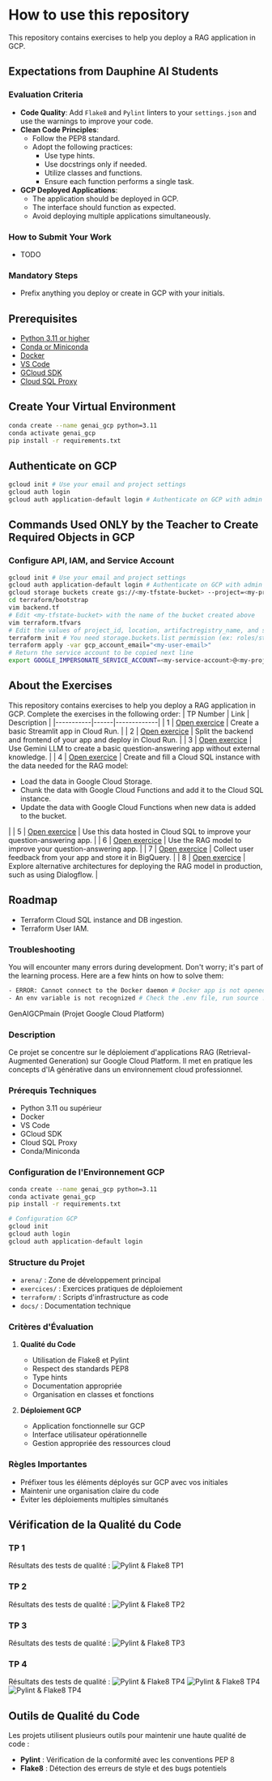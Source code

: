 # How to use this repository

This repository contains exercises to help you deploy a RAG application in GCP.

## Expectations from Dauphine AI Students

### Evaluation Criteria
- **Code Quality**: Add `Flake8` and `Pylint` linters to your `settings.json` and use the warnings to improve your code.
- **Clean Code Principles**:
    - Follow the PEP8 standard.
    - Adopt the following practices:
        - Use type hints.
        - Use docstrings only if needed.
        - Utilize classes and functions.
        - Ensure each function performs a single task.
- **GCP Deployed Applications**:
    - The application should be deployed in GCP.
    - The interface should function as expected.
    - Avoid deploying multiple applications simultaneously.

### How to Submit Your Work
- TODO

### Mandatory Steps
- Prefix anything you deploy or create in GCP with your initials.

## Prerequisites

- [Python 3.11 or higher](https://www.python.org/downloads/)
- [Conda or Miniconda](https://docs.conda.io/projects/conda/en/latest/user-guide/install/index.html)
- [Docker](https://docs.docker.com/get-docker/)
- [VS Code](https://code.visualstudio.com/download)
- [GCloud SDK](https://cloud.google.com/sdk/docs/install)
- [Cloud SQL Proxy](https://cloud.google.com/sql/docs/mysql/sql-proxy#install)

## Create Your Virtual Environment

```bash
conda create --name genai_gcp python=3.11
conda activate genai_gcp
pip install -r requirements.txt
```

## Authenticate on GCP

```bash
gcloud init # Use your email and project settings
gcloud auth login
gcloud auth application-default login # Authenticate on GCP with admin account
```

## Commands Used ONLY by the Teacher to Create Required Objects in GCP

### Configure API, IAM, and Service Account

```bash
gcloud init # Use your email and project settings
gcloud auth application-default login # Authenticate on GCP with admin account
gcloud storage buckets create gs://<my-tfstate-bucket> --project=<my-project-id> --location=<my-region> # You need storage.buckets.create permission (ex: roles/editor)
cd terraform/bootstrap
vim backend.tf
# Edit <my-tfstate-bucket> with the name of the bucket created above
vim terraform.tfvars
# Edit the values of project_id, location, artifactregistry_name, and service_account_name
terraform init # You need storage.buckets.list permission (ex: roles/storage.objectUser)
terraform apply -var gcp_account_email="<my-user-email>"
# Return the service account to be copied next line
export GOOGLE_IMPERSONATE_SERVICE_ACCOUNT=<my-service-account>@<my-project-id>.iam.gserviceaccount.com
```

## About the Exercises

This repository contains exercises to help you deploy a RAG application in GCP. Complete the exercises in the following order:
| TP Number | Link | Description |
|-----------|------|-------------|
| 1 | [Open exercice](./exercices/tp_1) | Create a basic Streamlit app in Cloud Run. |
| 2 | [Open exercice](./exercices/tp_2) | Split the backend and frontend of your app and deploy in Cloud Run. |
| 3 | [Open exercice](./exercices/tp_3) | Use Gemini LLM to create a basic question-answering app without external knowledge. |
| 4 | [Open exercice](./exercices/tp_4) | Create and fill a Cloud SQL instance with the data needed for the RAG model: <ul><li>Load the data in Google Cloud Storage.</li><li>Chunk the data with Google Cloud Functions and add it to the Cloud SQL instance.</li><li>Update the data with Google Cloud Functions when new data is added to the bucket.</li></ul> |
| 5 | [Open exercice](./exercices/tp_5) | Use this data hosted in Cloud SQL to improve your question-answering app. |
| 6 | [Open exercice](./exercices/tp_6) | Use the RAG model to improve your question-answering app. |
| 7 | [Open exercice](./exercices/tp_7) | Collect user feedback from your app and store it in BigQuery. |
| 8 | [Open exercice](./exercices/tp_8) | Explore alternative architectures for deploying the RAG model in production, such as using Dialogflow. |

## Roadmap
- Terraform Cloud SQL instance and DB ingestion.
- Terraform User IAM.

### Troubleshooting

You will encounter many errors during development. Don't worry; it's part of the learning process. Here are a few hints on how to solve them:

```bash
- ERROR: Cannot connect to the Docker daemon # Docker app is not opened
- An env variable is not recognized # Check the .env file, run source .env in the terminal, load_dotenv() in the Python file
```
GenAIGCPmain (Projet Google Cloud Platform)

### Description
Ce projet se concentre sur le déploiement d'applications RAG (Retrieval-Augmented Generation) sur Google Cloud Platform. Il met en pratique les concepts d'IA générative dans un environnement cloud professionnel.

### Prérequis Techniques
- Python 3.11 ou supérieur
- Docker
- VS Code
- GCloud SDK
- Cloud SQL Proxy
- Conda/Miniconda

### Configuration de l'Environnement GCP
```bash
conda create --name genai_gcp python=3.11
conda activate genai_gcp
pip install -r requirements.txt

# Configuration GCP
gcloud init
gcloud auth login
gcloud auth application-default login
```

### Structure du Projet
- `arena/` : Zone de développement principal
- `exercices/` : Exercices pratiques de déploiement
- `terraform/` : Scripts d'infrastructure as code
- `docs/` : Documentation technique

### Critères d'Évaluation
1. **Qualité du Code**
   - Utilisation de Flake8 et Pylint
   - Respect des standards PEP8
   - Type hints
   - Documentation appropriée
   - Organisation en classes et fonctions

2. **Déploiement GCP**
   - Application fonctionnelle sur GCP
   - Interface utilisateur opérationnelle
   - Gestion appropriée des ressources cloud

### Règles Importantes
- Préfixer tous les éléments déployés sur GCP avec vos initiales
- Maintenir une organisation claire du code
- Éviter les déploiements multiples simultanés

## Vérification de la Qualité du Code

### TP 1
Résultats des tests de qualité :
![Pylint & Flake8 TP1](exercices/tp_1/Screenshot_1.png)

### TP 2
Résultats des tests de qualité :
![Pylint & Flake8 TP2](exercices/tp_2/Screenshot_2.png)

### TP 3
Résultats des tests de qualité :
![Pylint & Flake8 TP3](exercices/tp_3/Screenshot_1.png)

### TP 4
Résultats des tests de qualité :
![Pylint & Flake8 TP4](exercices/tp_4/Screenshot_1.png)
![Pylint & Flake8 TP4](exercices/tp_4/Screenshot_2.png)
![Pylint & Flake8 TP4](exercices/tp_4/Screenshot_3.png)
## Outils de Qualité du Code

Les projets utilisent plusieurs outils pour maintenir une haute qualité de code :
- **Pylint** : Vérification de la conformité avec les conventions PEP 8
- **Flake8** : Détection des erreurs de style et des bugs potentiels


